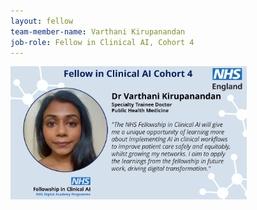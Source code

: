 ```yaml
---
layout: fellow
team-member-name: Varthani Kirupanandan
job-role: Fellow in Clinical AI, Cohort 4
---
```

<img src="/images/fellow/card/varthani-kirupanandan-quote.jpg" alt="Alt text" style="width:75%;">